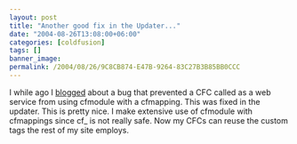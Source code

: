 ```yaml
---
layout: post
title: "Another good fix in the Updater..."
date: "2004-08-26T13:08:00+06:00"
categories: [coldfusion]
tags: []
banner_image: 
permalink: /2004/08/26/9C8CB874-E47B-9264-83C27B3B85BB0CCC
---
```


I while ago I <a href="http://www.camdenfamily.com/morpheus/blog/index.cfm?mode=entry&entry=9C67BA69-C844-CEF8-5A8FB4A1666E280E">blogged</a> about a bug that prevented a CFC called as a web service from using cfmodule with a cfmapping. This was fixed in the updater. This is pretty nice. I make extensive use of cfmodule with cfmappings since cf_ is not really safe. Now my CFCs can reuse the custom tags the rest of my site employs.